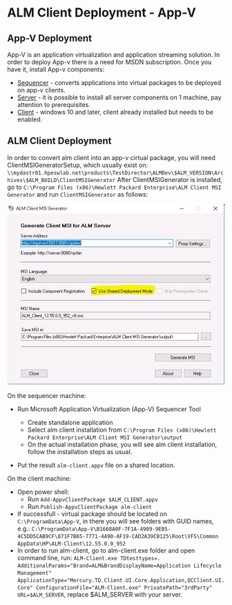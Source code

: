 
# ALM Client Deployment - App-V

## App-V Deployment

App-V is an application virtualization and application streaming solution.
In order to deploy App-v there is a need for MSDN subscription. Once you have it, install App-v components:
- [Sequencer](https://technet.microsoft.com/en-us/itpro/windows/manage/appv-install-the-sequencer) - converts applications into virtual packages to be deployed on app-v clients.
- [Server](https://technet.microsoft.com/en-us/itpro/windows/manage/appv-deploy-the-appv-server) - it is possible to install all server components on 1 machine, pay attention to prerequisites.
- [Client](https://technet.microsoft.com/en-us/itpro/windows/manage/appv-deploying-the-appv-sequencer-and-client)  - windows 10 and later, client already installed but needs to be enabled.

## ALM Client Deployment

In order to convert alm client into an app-v cirtual package, you will need ClientMSIGeneratorSetup, which usually exist on: `\\mydastr01.hpeswlab.net\products\TestDirector\ALMDev\$ALM_VERSION\Archives\$ALM_BUILD\ClientMSIGenerator`
After ClientMSIGenerator is installed, go to `C:\Program Files (x86)\Hewlett Packard Enterprise\ALM Client MSI Generator` and run `ClientMSIGenerator` as follows:

![install](https://github.com/HPSoftware/alm-vayu-docs/blob/master/alm-client-deployment/alm-client-generator.JPG)

On the sequencer machine:
- Run Microsoft Application Virtualization (App-V) Sequencer Tool
  - Create standalone application
  - Select alm client installation from `C:\Program Files (x86)\Hewlett Packard Enterprise\ALM Client MSI Generator\output`
  - On the actual installation phase, you will see alm client installation, follow the installation steps as usual.

- Put the result `alm-client.appv` file on a shared location.

On the client machine:
- Open power shell:
  - Run `Add-AppvClientPackage $ALM_CLIENT.appv`
  - Run `Publish-AppvClientPackage alm-client`
- If successfull - virtual package should be located on `C:\ProgramData\App-V`, in there you will see folders with GUID names, e.g.: `C:\ProgramData\App-V\B1668A0F-7F1A-4909-9EB5-4C5DD5CAB9CF\871F7B65-7771-4A90-AF19-CAD2A39CB125\Root\VFS\Common AppData\HP\ALM-Client\12.55.0.0_952`
- In order to run alm-client, go to alm-client.exe folder and open command line, run: `ALM-Client.exe TDtesttypes=. AdditionalParams="Brand=ALM&BrandDisplayName=Application Lifecycle Management" ApplicationType="Mercury.TD.Client.UI.Core.Application,QCClient.UI.Core" ConfigurationFile="ALM-Client.exe" PrivatePath="3rdParty" URL=$ALM_SERVER`, replace $ALM_SERVER with your server.
